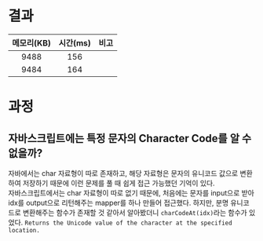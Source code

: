 # 결과
| 메모리(KB) | 시간(ms) | 비고 |
| :---: | :---: | :-- |
| 9488 | 156 |  | 
| 9484 | 164 |  |

# 과정
## 자바스크립트에는 특정 문자의 Character Code를 알 수 없을까?
자바에서는 char 자료형이 따로 존재하고, 해당 자료형은 문자의 유니코드 값으로 변환하여 저장하기 때문에 이런 문제를 풀 때 쉽게 접근 가능했던 기억이 있다.  
자바스크립트에서는 char 자료형이 따로 없기 때문에, 처음에는 문자를 input으로 받아 idx를 output으로 리턴해주는 mapper를 하나 만들어 접근했다. 하지만, 분명 유니코드로 변환해주는 함수가 존재할 것 같아서 알아봤더니 `charCodeAt(idx)`라는 함수가 있었다. `Returns the Unicode value of the character at the specified location.`